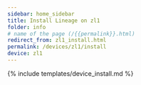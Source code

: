 ```yaml
---
sidebar: home_sidebar
title: Install Lineage on zl1
folder: info
# name of the page (/{{permalink}}.html)
redirect_from: zl1_install.html
permalink: /devices/zl1/install
device: zl1
---
```

{% include templates/device_install.md %}
